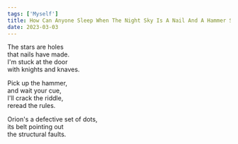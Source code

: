 ```yaml
---
tags: ['Myself']
title: How Can Anyone Sleep When The Night Sky Is A Nail And A Hammer Shy Of Pouring Down On Us?
date: 2023-03-03
---
```


The stars are holes  
that nails have made.  
I'm stuck at the door  
with knights and knaves.

Pick up the hammer,  
and wait your cue,  
I'll crack the riddle,  
reread the rules.

Orion's a defective set of dots,  
its belt pointing out  
the structural faults.
